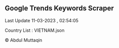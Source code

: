 

## Google Trends Keywords Scraper 
 
Last Update 11-03-2023 , 02:54:05

Country List :
VIETNAM.json



© Abdul Muttaqin 
